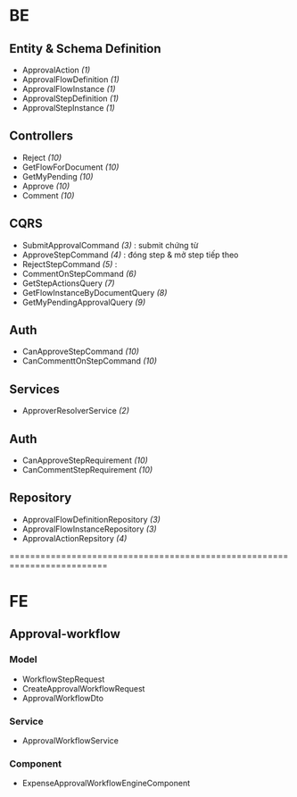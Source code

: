# BE
## Entity & Schema Definition
- ApprovalAction *(1)*
- ApprovalFlowDefinition *(1)*
- ApprovalFlowInstance *(1)*
- ApprovalStepDefinition *(1)*
- ApprovalStepInstance *(1)*

## Controllers
- Reject *(10)*
- GetFlowForDocument *(10)*
- GetMyPending *(10)*
- Approve *(10)*
- Comment *(10)*


## CQRS
- SubmitApprovalCommand *(3)* : submit chứng từ
- ApproveStepCommand *(4)* : đóng step & mở step tiếp theo
- RejectStepCommand *(5)* : 
- CommentOnStepCommand *(6)*
- GetStepActionsQuery *(7)*
- GetFlowInstanceByDocumentQuery *(8)*
- GetMyPendingApprovalQuery *(9)*

## Auth
- CanApproveStepCommand *(10)*
- CanCommenttOnStepCommand *(10)*

## Services
- ApproverResolverService *(2)*

## Auth
- CanApproveStepRequirement *(10)*
- CanCommentStepRequirement *(10)*

## Repository
- ApprovalFlowDefinitionRepository *(3)*
- ApprovalFlowInstanceRepository *(3)*
- ApprovalActionRepsitory *(4)*

=========================================================================
# FE
## Approval-workflow
### Model
- WorkflowStepRequest
- CreateApprovalWorkflowRequest
- ApprovalWorkflowDto
### Service
- ApprovalWorkflowService
### Component
- ExpenseApprovalWorkflowEngineComponent
